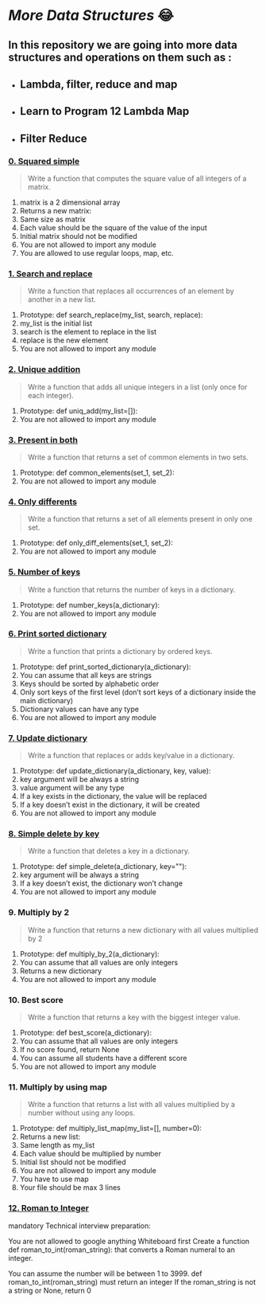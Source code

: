 # *More Data Structures* :joy:

**In this repository we are going into more data structures and operations on them such as :**
- 
- ## Lambda, filter, reduce and map
- ## Learn to Program 12 Lambda Map 

- ## Filter Reduce

### **[0. Squared simple](https://github.com/Cyberguru1/alx-higher_level_programming/blob/main/0x04-python-more_data_structures/0-square_matrix_simple.py)**

> Write a function that computes the square value of all integers of a matrix.
1. matrix is a 2 dimensional array
2. Returns a new matrix:
3. Same size as matrix
4. Each value should be the square of the value of the input
5. Initial matrix should not be modified
6. You are not allowed to import any module
7. You are allowed to use regular loops, map, etc.

### **[1. Search and replace](https://github.com/Cyberguru1/alx-higher_level_programming/blob/main/0x04-python-more_data_structures/1-search_replace.py)**

> Write a function that replaces all occurrences of an element by another in a new list.

1. Prototype: def search_replace(my_list, search, replace):
2. my_list is the initial list
3. search is the element to replace in the list
4. replace is the new element
5. You are not allowed to import any module

### **[2. Unique addition](https://github.com/Cyberguru1/alx-higher_level_programming/blob/main/0x04-python-more_data_structures/2-uniq_add.py)**

> Write a function that adds all unique integers in a list (only once for each integer).

1. Prototype: def uniq_add(my_list=[]):
2. You are not allowed to import any module
   
### **[3. Present in both](https://github.com/Cyberguru1/alx-higher_level_programming/blob/main/0x04-python-more_data_structures/3-common_elements.py)**

> Write a function that returns a set of common elements in two sets.

1. Prototype: def common_elements(set_1, set_2):
2. You are not allowed to import any module
   
### **[4. Only differents](https://github.com/Cyberguru1/alx-higher_level_programming/blob/main/0x04-python-more_data_structures/4-only_diff_elements.py)**

> Write a function that returns a set of all elements present in only one set.

1. Prototype: def only_diff_elements(set_1, set_2):
2. You are not allowed to import any module
   
### **[5. Number of keys](https://github.com/Cyberguru1/alx-higher_level_programming/blob/main/0x04-python-more_data_structures/5-number_keys.py)**

> Write a function that returns the number of keys in a dictionary.

1. Prototype: def number_keys(a_dictionary):
2. You are not allowed to import any module
   
### **[6. Print sorted dictionary](https://github.com/Cyberguru1/alx-higher_level_programming/blob/main/0x04-python-more_data_structures/6-print_sorted_dictionary.py)**

> Write a function that prints a dictionary by ordered keys.

1. Prototype: def print_sorted_dictionary(a_dictionary):
2. You can assume that all keys are strings
3. Keys should be sorted by alphabetic order
4. Only sort keys of the first level (don’t sort keys of a dictionary inside the main dictionary)
5. Dictionary values can have any type
6. You are not allowed to import any module
   
### **[7. Update dictionary](https://github.com/Cyberguru1/alx-higher_level_programming/blob/main/0x04-python-more_data_structures/7-update_dictionary.py)**

> Write a function that replaces or adds key/value in a dictionary.

1. Prototype: def update_dictionary(a_dictionary, key, value):
2. key argument will be always a string
3. value argument will be any type
4. If a key exists in the dictionary, the value will be replaced
5. If a key doesn’t exist in the dictionary, it will be created
6. You are not allowed to import any module

### **[8. Simple delete by key](https://github.com/Cyberguru1/alx-higher_level_programming/blob/main/0x04-python-more_data_structures/8-simple_delete.py)**

> Write a function that deletes a key in a dictionary.

1. Prototype: def simple_delete(a_dictionary, key=""):
2. key argument will be always a string
3. If a key doesn’t exist, the dictionary won’t change
4. You are not allowed to import any module
   
### **9. Multiply by 2**

> Write a function that returns a new dictionary with all values multiplied by 2

1. Prototype: def multiply_by_2(a_dictionary):
2. You can assume that all values are only integers
3. Returns a new dictionary
4. You are not allowed to import any module
   
### **10. Best score**

> Write a function that returns a key with the biggest integer value.

1. Prototype: def best_score(a_dictionary):
2. You can assume that all values are only integers
3. If no score found, return None
4. You can assume all students have a different score
5. You are not allowed to import any module

### **11. Multiply by using map**

> Write a function that returns a list with all values multiplied by a number without using any loops.

1. Prototype: def multiply_list_map(my_list=[], number=0):
2. Returns a new list:
3. Same length as my_list
4. Each value should be multiplied by number
5. Initial list should not be modified
6. You are not allowed to import any module
7. You have to use map
8. Your file should be max 3 lines
   
### **[12. Roman to Integer](https://github.com/Cyberguru1/alx-higher_level_programming/blob/main/0x04-python-more_data_structures/12-roman_to_int.py)**
mandatory
Technical interview preparation:

You are not allowed to google anything
Whiteboard first
Create a function def roman_to_int(roman_string): that converts a Roman numeral to an integer.

You can assume the number will be between 1 to 3999.
def roman_to_int(roman_string) must return an integer
If the roman_string is not a string or None, return 0